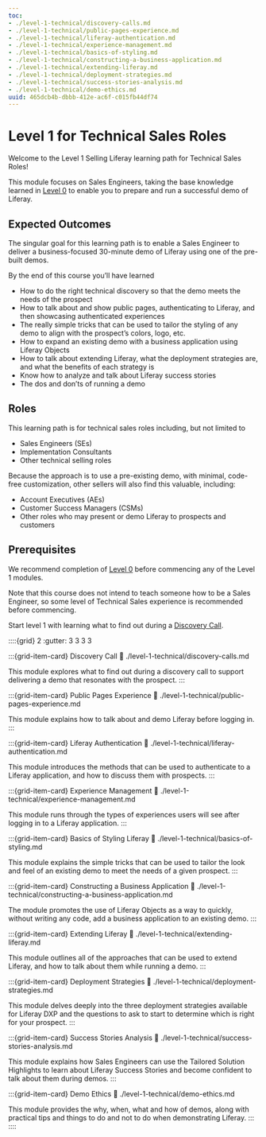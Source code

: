 ```yaml
---
toc:
- ./level-1-technical/discovery-calls.md
- ./level-1-technical/public-pages-experience.md
- ./level-1-technical/liferay-authentication.md
- ./level-1-technical/experience-management.md
- ./level-1-technical/basics-of-styling.md
- ./level-1-technical/constructing-a-business-application.md
- ./level-1-technical/extending-liferay.md
- ./level-1-technical/deployment-strategies.md
- ./level-1-technical/success-stories-analysis.md
- ./level-1-technical/demo-ethics.md
uuid: 465dcb4b-dbbb-412e-ac6f-c015fb44df74
---
```


# Level 1 for Technical Sales Roles

Welcome to the Level 1 Selling Liferay learning path for Technical Sales Roles!

This module focuses on Sales Engineers, taking the base knowledge learned in [Level 0](./level-0.md) to enable you to prepare and run a successful demo of Liferay.

## Expected Outcomes

The singular goal for this learning path is to enable a Sales Engineer to deliver a business-focused 30-minute demo of Liferay using one of the pre-built demos.

By the end of this course you’ll have learned

* How to do the right technical discovery so that the demo meets the needs of the prospect
* How to talk about and show public pages, authenticating to Liferay, and then showcasing authenticated experiences
* The really simple tricks that can be used to tailor the styling of any demo to align with the prospect’s colors, logo, etc.
* How to expand an existing demo with a business application using Liferay Objects
* How to talk about extending Liferay, what the deployment strategies are, and what the benefits of each strategy is
* Know how to analyze and talk about Liferay success stories
* The dos and don’ts of running a demo

## Roles

This learning path is for technical sales roles including, but not limited to

* Sales Engineers (SEs)
* Implementation Consultants
* Other technical selling roles

Because the approach is to use a pre-existing demo, with minimal, code-free customization, other sellers will also find this valuable, including:

* Account Executives (AEs)
* Customer Success Managers (CSMs)
* Other roles who may present or demo Liferay to prospects and customers

## Prerequisites

We recommend completion of [Level 0](./level-0.md) before commencing any of the Level 1 modules.

Note that this course does not intend to teach someone how to be a Sales Engineer, so some level of Technical Sales experience is recommended before commencing.

Start level 1 with learning what to find out during a [Discovery Call](./level-1-technical/discovery-calls.md).

::::{grid} 2
:gutter: 3 3 3 3

:::{grid-item-card} Discovery Call
:link: ./level-1-technical/discovery-calls.md

This module explores what to find out during a discovery call to support delivering a demo that resonates with the prospect.
:::

:::{grid-item-card} Public Pages Experience
:link: ./level-1-technical/public-pages-experience.md

This module explains how to talk about and demo Liferay before logging in.
:::

:::{grid-item-card} Liferay Authentication
:link: ./level-1-technical/liferay-authentication.md

This module introduces the methods that can be used to authenticate to a Liferay application, and how to discuss them with prospects.
:::

:::{grid-item-card} Experience Management
:link: ./level-1-technical/experience-management.md

This module runs through the types of experiences users will see after logging in to a Liferay application.
:::

:::{grid-item-card} Basics of Styling Liferay
:link: ./level-1-technical/basics-of-styling.md

This module explains the simple tricks that can be used to tailor the look and feel of an existing demo to meet the needs of a given prospect.
:::

:::{grid-item-card} Constructing a Business Application
:link: ./level-1-technical/constructing-a-business-application.md

The module promotes the use of Liferay Objects as a way to quickly, without writing any code, add a business application to an existing demo.
:::

:::{grid-item-card} Extending Liferay
:link: ./level-1-technical/extending-liferay.md

This module outlines all of the approaches that can be used to extend Liferay, and how to talk about them while running a demo.
:::

:::{grid-item-card} Deployment Strategies
:link: ./level-1-technical/deployment-strategies.md

This module delves deeply into the three deployment strategies available for Liferay DXP and the questions to ask to start to determine which is right for your prospect.
:::

:::{grid-item-card} Success Stories Analysis
:link: ./level-1-technical/success-stories-analysis.md

This module explains how Sales Engineers can use the Tailored Solution Highlights to learn about Liferay Success Stories and become confident to talk about them during demos.
:::

:::{grid-item-card} Demo Ethics
:link: ./level-1-technical/demo-ethics.md

This module provides the why, when, what and how of demos, along with practical tips and things to do and not to do when demonstrating Liferay.
:::
::::
